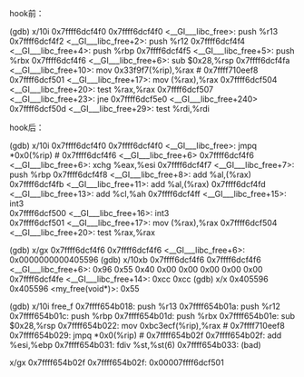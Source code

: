 hook前：

(gdb) x/10i 0x7ffff6dcf4f0
   0x7ffff6dcf4f0 <__GI___libc_free>:   push   %r13
   0x7ffff6dcf4f2 <__GI___libc_free+2>: push   %r12
   0x7ffff6dcf4f4 <__GI___libc_free+4>: push   %rbp
   0x7ffff6dcf4f5 <__GI___libc_free+5>: push   %rbx
   0x7ffff6dcf4f6 <__GI___libc_free+6>: sub    $0x28,%rsp
   0x7ffff6dcf4fa <__GI___libc_free+10>:        mov    0x33f9f7(%rip),%rax        # 0x7ffff710eef8
   0x7ffff6dcf501 <__GI___libc_free+17>:        mov    (%rax),%rax
   0x7ffff6dcf504 <__GI___libc_free+20>:        test   %rax,%rax
   0x7ffff6dcf507 <__GI___libc_free+23>:        jne    0x7ffff6dcf5e0 <__GI___libc_free+240>
   0x7ffff6dcf50d <__GI___libc_free+29>:        test   %rdi,%rdi

hook后：

(gdb) x/10i 0x7ffff6dcf4f0
   0x7ffff6dcf4f0 <__GI___libc_free>:   jmpq   *0x0(%rip)        # 0x7ffff6dcf4f6 <__GI___libc_free+6>
   0x7ffff6dcf4f6 <__GI___libc_free+6>: xchg   %eax,%esi
   0x7ffff6dcf4f7 <__GI___libc_free+7>: push   %rbp
   0x7ffff6dcf4f8 <__GI___libc_free+8>: add    %al,(%rax)
   0x7ffff6dcf4fb <__GI___libc_free+11>:        add    %al,(%rax)
   0x7ffff6dcf4fd <__GI___libc_free+13>:        add    %cl,%ah
   0x7ffff6dcf4ff <__GI___libc_free+15>:        int3   
   0x7ffff6dcf500 <__GI___libc_free+16>:        int3   
   0x7ffff6dcf501 <__GI___libc_free+17>:        mov    (%rax),%rax
   0x7ffff6dcf504 <__GI___libc_free+20>:        test   %rax,%rax
   
(gdb) x/gx 0x7ffff6dcf4f6
0x7ffff6dcf4f6 <__GI___libc_free+6>:    0x0000000000405596
(gdb) x/10xb 0x7ffff6dcf4f6
0x7ffff6dcf4f6 <__GI___libc_free+6>:    0x96    0x55    0x40    0x00    0x00    0x00    0x00    0x00
0x7ffff6dcf4fe <__GI___libc_free+14>:   0xcc    0xcc
(gdb) x/x 0x405596
0x405596 <my_free(void*)>:      0x55
   
(gdb) x/10i free_f
   0x7ffff654b018:      push   %r13
   0x7ffff654b01a:      push   %r12
   0x7ffff654b01c:      push   %rbp
   0x7ffff654b01d:      push   %rbx
   0x7ffff654b01e:      sub    $0x28,%rsp
   0x7ffff654b022:      mov    0xbc3ecf(%rip),%rax        # 0x7ffff710eef8
   0x7ffff654b029:      jmpq   *0x0(%rip)        # 0x7ffff654b02f
   0x7ffff654b02f:      add    %esi,%ebp
   0x7ffff654b031:      fdiv   %st,%st(6)
   0x7ffff654b033:      (bad) 
   
x/gx 0x7ffff654b02f
0x7ffff654b02f: 0x00007ffff6dcf501